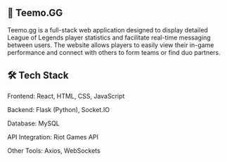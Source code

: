 ## 🌟 Teemo.GG
Teemo.gg is a full-stack web application designed to display detailed League of Legends player statistics and facilitate real-time messaging between users. The website allows players to easily view their in-game performance and connect with others to form teams or find duo partners.

## 🛠️ Tech Stack
Frontend: React, HTML, CSS, JavaScript

Backend: Flask (Python), Socket.IO

Database: MySQL

API Integration: Riot Games API

Other Tools: Axios, WebSockets
